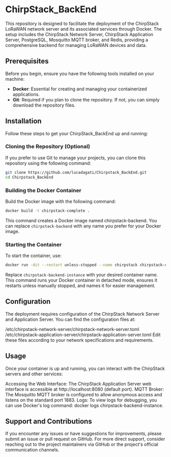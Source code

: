 # ChirpStack_BackEnd

This repository is designed to facilitate the deployment of the ChirpStack LoRaWAN network server and its associated services through Docker. The setup includes the ChirpStack Network Server, ChirpStack Application Server, PostgreSQL, Mosquitto MQTT broker, and Redis, providing a comprehensive backend for managing LoRaWAN devices and data.

## Prerequisites

Before you begin, ensure you have the following tools installed on your machine:

- **Docker**: Essential for creating and managing your containerized applications.
- **Git**: Required if you plan to clone the repository. If not, you can simply download the repository files.

## Installation

Follow these steps to get your ChirpStack_BackEnd up and running:

### Cloning the Repository (Optional)

If you prefer to use Git to manage your projects, you can clone this repository using the following command:

```bash
git clone https://github.com/lucadagati/Chirpstack_BackEnd.git
cd Chirpstack_BackEnd
```

### Building the Docker Container
Build the Docker image with the following command:

```bash
docker build -t chirpstack-complete .
```
This command creates a Docker image named chirpstack-backend. You can replace `chirpstack-backend` with any name you prefer for your Docker image.

### Starting the Container
To start the container, use:

```bash
docker run -dit --restart unless-stopped --name chirpstack chirpstack-complete
```
Replace `chirpstack-backend-instance` with your desired container name. This command runs your Docker container in detached mode, ensures it restarts unless manually stopped, and names it for easier management.

## Configuration
The deployment requires configuration of the ChirpStack Network Server and Application Server. You can find the configuration files at:

/etc/chirpstack-network-server/chirpstack-network-server.toml
/etc/chirpstack-application-server/chirpstack-application-server.toml
Edit these files according to your network specifications and requirements.

## Usage
Once your container is up and running, you can interact with the ChirpStack servers and other services:

Accessing the Web Interface: The ChirpStack Application Server web interface is accessible at http://localhost:8080 (default port).
MQTT Broker: The Mosquitto MQTT broker is configured to allow anonymous access and listens on the standard port 1883.
Logs: To view logs for debugging, you can use Docker's log command: docker logs chirpstack-backend-instance.

## Support and Contributions
If you encounter any issues or have suggestions for improvements, please submit an issue or pull request on GitHub. For more direct support, consider reaching out to the project maintainers via GitHub or the project's official communication channels.
